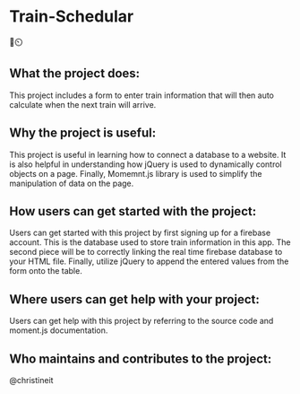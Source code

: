 # Train-Schedular
:station::timer_clock:

## What the project does:
This project includes a form to enter train information that will then auto calculate when the next train will arrive.


## Why the project is useful:
This project is useful in learning how to connect a database to a website.  It is also helpful in understanding how jQuery is used to dynamically control objects on a page.  Finally, Momemnt.js library is used to simplify the manipulation of data on the page.


## How users can get started with the project:
Users can get started with this project by first signing up for a firebase account.  This is the database used to store train information in this app.  The second piece will be to correctly linking the real time firebase database to your HTML file.  Finally, utilize jQuery to append the entered values from the form onto the table.

## Where users can get help with your project:
Users can get help with this project by referring to the source code and moment.js documentation.

## Who maintains and contributes to the project:
@christineit
